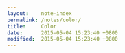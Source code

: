 ```yaml
---
layout:    note-index
permalink: /notes/color/
title:     Color
date:      2015-05-04 15:23:40 +0800
modified:  2015-05-04 15:23:40 +0800
---
```

